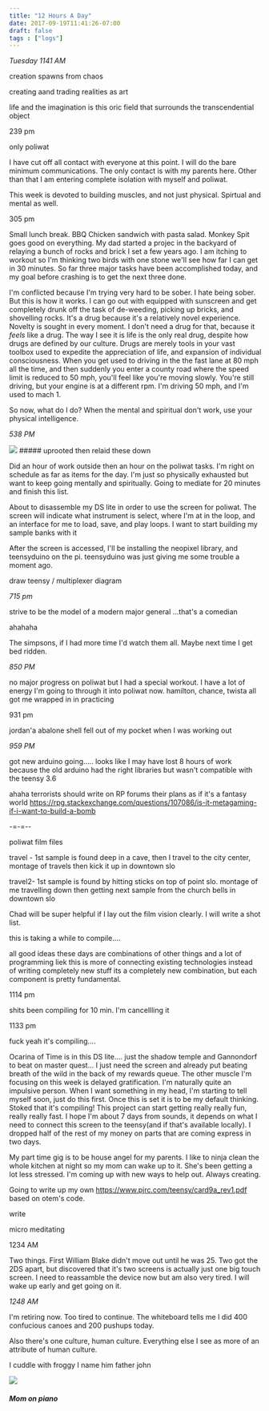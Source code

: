 ```yaml
---
title: "12 Hours A Day"
date: 2017-09-19T11:41:26-07:00
draft: false
tags : ["logs"]
---
```



*Tuesday 1141 AM*

creation spawns from chaos




creating aand trading realities as art

life and the imagination is
this oric field
that surrounds the transcendential object



239 pm

only poliwat

I have cut off all contact with everyone at this point. I will do the bare minimum communications. The only contact is with my parents here. Other than that I am entering complete isolation with myself and poliwat.

This week is devoted to building muscles, and not just physical. Spirtual and mental as well.

305 pm

Small lunch break. BBQ Chicken sandwich  with pasta salad. Monkey Spit goes good on everything. My dad started a projec in the backyard of relaying a bunch of rocks and brick I set a few years ago. I am itching to workout so I'm thinking two birds with one stone we'll see how far I can get in 30 minutes. So far three major tasks have been accomplished today, and my goal before crashing is to get the next three done.  

I'm conflicted because I'm trying very hard to be sober. I hate being sober. But this is how it works. I can go out with equipped with sunscreen and get completely drunk off the task of de-weeding, picking up bricks, and shovelling rocks. It's a drug because it's a relatively novel experience. Novelty is sought in every moment. I don't need a drug for that, because it _feels_ like a drug. The way I see it is life is the only real drug, despite how drugs are defined by our culture. Drugs are merely tools in your vast toolbox used to expedite the appreciation of life, and expansion of individual consciousness. When you get used to driving in the the fast lane at 80 mph all the time, and then suddenly you enter a county road where the speed limit is reduced to 50 mph, you'll feel like you're moving slowly. You're still driving, but your engine is at a different rpm. I'm driving 50 mph, and I'm used to mach 1.

So now, what do I do? When the mental and spiritual don't work, use your physical intelligence.


*538 PM*

<img src="/images/brick.JPG"/>
##### uprooted then relaid these down

Did an hour of work outside then an hour on the poliwat tasks. I'm right on schedule as far as items for the day. I'm just so physically exhausted but want to keep going mentally and spiritually. Going to mediate for 20 minutes and finish this list.

About to disassemble my DS lite in order to use the screen for poliwat. The screen will indicate what instrument is select, where I'm at in the loop, and an interface for me to load, save, and play loops. I want to start building my sample banks with it

After the screen is accessed, I'll be installing the neopixel library, and teensyduino on the pi. teensyduino was just giving me some trouble a moment ago.


draw teensy / multiplexer diagram

*715 pm*

strive to be the model of a modern major general
...that's a comedian

ahahaha


The simpsons, if I had more time I'd watch them all. Maybe next time I get bed ridden.


*850 PM*

no major progress on poliwat but I had a special workout.
I have a lot of energy I'm going to through it into poliwat now.
hamilton, chance, twista all got me wrapped in in practicing






931 pm

jordan'a abalone shell fell out of my pocket when I was working out


*959 PM*

got new arduino going.....
looks like I may have lost 8 hours of work because the old arduino had the right libraries but wasn't compatible with the teensy 3.6


ahaha terrorists should write on RP forums their plans as if it's a fantasy world https://rpg.stackexchange.com/questions/107086/is-it-metagaming-if-i-want-to-build-a-bomb



-=-=--

poliwat film files

travel - 1st sample is found deep in a cave, then I travel to the city center, montage of travels
then kick it up in downtown slo

travel2- 1st sample is found by hitting sticks on top of point slo. montage of me travelling down then getting next sample from the church bells in downtown slo


Chad will be super helpful if I lay out the film vision clearly. I will write a shot list.

this is taking a while to compile....


all good ideas these days are combinations of other things
and a lot of programming liek this is more of connecting existing technologies instead of writing completely new stuff
its a completely new combination, but each component is pretty fundamental.



1114 pm

shits been compiling for 10 min.
I'm cancellling it



1133 pm

fuck yeah it's compiling....

Ocarina of Time is in this DS lite.... just the shadow temple and Gannondorf to beat on master quest...
I just need the screen and already put beating breath of the wild in the back of my rewards queue. The other muscle I'm focusing on this week is delayed gratification. I'm naturally quite an impulsive person. When I want something in my head, I'm starting to tell myself soon, just do this first. Once this is set it is to be my default thinking. Stoked that it's compiling! This project can start getting really really fun, really really fast. I hope I'm about 7 days from sounds, it depends on what I need to connect this screen to the teensy(and if that's available locally). I dropped half of the rest of my money on parts that are coming express in two days.

My part time gig is to be house angel for my parents. I like to ninja clean the whole kitchen at night so my mom can wake up to it. She's been getting a lot less stressed. I'm coming up with new ways to help out. Always creating.

Going to write up my own https://www.pjrc.com/teensy/card9a_rev1.pdf based on otem's code.


write

micro meditating


1234 AM

Two things. First William Blake didn't move out until he was 25. Two got the 2DS apart, but discovered that it's two screens is actually just one big touch screen. I need to reassamble the device now but am also very tired. I will wake up early and get going on it.


*1248 AM*

I'm retiring now. Too tired to continue. The whiteboard tells me I did 400 confucious canoes and 200 pushups today.


Also there's one culture, human culture. Everything else I see as more of an attribute of human culture.


I cuddle with froggy
I name him father john

<img src="/images/mom-1.JPG"/>

##### Mom on piano
